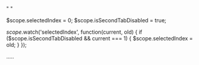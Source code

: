 " <md-tabs md-selected="selectedIndex">
  <md-tab label="Tab 1">
    <!-- Tab 1 content -->
  </md-tab>
  <md-tab label="Tab 2" ng-disabled="isSecondTabDisabled">
    <!-- Tab 2 content -->
  </md-tab>
  <md-tab label="Tab 3">
    <!-- Tab 3 content -->
  </md-tab>
</md-tabs> "


$scope.selectedIndex = 0;
$scope.isSecondTabDisabled = true;

$scope.$watch('selectedIndex', function(current, old) {
  if ($scope.isSecondTabDisabled && current === 1) {
    $scope.selectedIndex = old;
  }
});


.....
